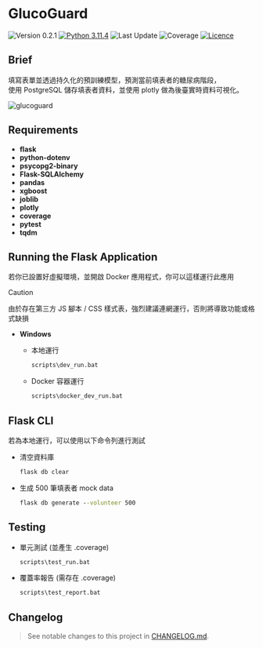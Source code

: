 # GlucoGuard
<!-- Badges -->
![Version 0.2.1](https://img.shields.io/badge/version-0.2.1-blue)
[![Python 3.11.4](https://img.shields.io/badge/python-3.11.4-blue)](https://www.python.org/downloads/release/python-3114/ "More details about Python 3.11.4")
![Last Update](https://img.shields.io/badge/last%20update-2024/2/6-darkgreen)
![Coverage](https://img.shields.io/badge/coverage-89%25-darkgreen)
[![Licence](https://img.shields.io/github/license/RogelioKG/GlucoGuard)](./LICENSE)



## Brief
填寫表單並透過持久化的預訓練模型，預測當前填表者的糖尿病階段，\
使用 PostgreSQL 儲存填表者資料，並使用 plotly 做為後臺實時資料可視化。
<!-- GIF -->
![glucoguard](./tests/demo/glucoguard-demo.gif?raw=true)


## Requirements

+ **flask**
+ **python-dotenv**
+ **psycopg2-binary**
+ **Flask-SQLAlchemy**
+ **pandas**
+ **xgboost**
+ **joblib**
+ **plotly**
+ **coverage**
+ **pytest**
+ **tqdm**


## Running the Flask Application
若你已設置好虛擬環境，並開啟 Docker 應用程式，你可以這樣運行此應用

> [!CAUTION]
> 由於存在第三方 JS 腳本 / CSS 樣式表，強烈建議連網運行，否則將導致功能或格式缺損

+ **Windows**

  + 本地運行
    ```bat
    scripts\dev_run.bat
    ```
  + Docker 容器運行
    ```bat
    scripts\docker_dev_run.bat
    ```


## Flask CLI
若為本地運行，可以使用以下命令列進行測試

  + 清空資料庫
    ```bat
    flask db clear
    ```
  + 生成 500 筆填表者 mock data
    ```bat
    flask db generate --volunteer 500
    ```


## Testing

  + 單元測試 (並產生 .coverage)
    ```bat
    scripts\test_run.bat
    ```
  + 覆蓋率報告 (需存在 .coverage)
    ```bat
    scripts\test_report.bat
    ```


## Changelog
> See notable changes to this project in [CHANGELOG.md](./CHANGELOG.md).
